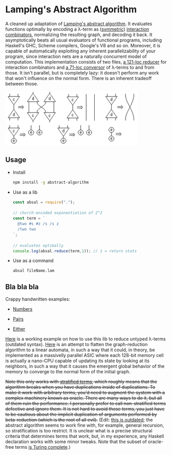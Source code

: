 # Lamping's Abstract Algorithm

A cleaned up adaptation of [Lamping's abstract algorithm](http://dl.acm.org/citation.cfm?id=96711). It evaluates functions optimally by encoding a λ-term as ([symmetric](https://scholar.google.com.br/scholar?q=symmetric+interaction+combinators&hl=en&as_sdt=0&as_vis=1&oi=scholart&sa=X&ved=0ahUKEwjNgZbO7aTVAhUEkZAKHYyTAFgQgQMIJjAA)) [interaction combinators](http://www.sciencedirect.com/science/article/pii/S0890540197926432), normalizing the resulting graph, and decoding it back. It asymptotically beats all usual evaluators of functional programs, including Haskell's GHC, Scheme compilers, Google's V8 and so on. Moreover, it is capable of automatically exploiting any inherent parallelizability of your program, since interaction nets are a naturally concurrent model of computation. This implementation consists of two files, [a 121-loc reducer](src/interaction-combinators.js) for interaction combinators and [a 71-loc conversor](https://github.com/MaiaVictor/abstract-algorithm/blob/master/src/lambda-encoder.js) of λ-terms to and from those. It isn't parallel, but is completely lazy: it doesn't perform any work that won't influence on the normal form. There is an inherent tradeoff between those.

![combinator_rules](images/combinators_rules.png)

## Usage

- Install

    ```bash
    npm install -g abstract-algorithm
    ```

- Use as a lib

    ```javascript
    const absal = require(".");

    // church-encoded exponentiation of 2^2
    const term = `
      @two #s #z /s /s z
      /two two
    `;

    // evaluates optimally
    console.log(absal.reduce(term,1)); // 1 = return stats
    ```

- Use as a command

    ```bash
    absal fileName.lam
    ```

## Bla bla bla

Crappy handwritten examples:

- [Numbers](images/handwritten_example.jpg?raw=true)

- [Pairs](images/pairs_on_inets.jpg?raw=true)

- [Either](images/either_on_inets.jpg?raw=true)

[Here](https://github.com/MaiaVictor/abstract-algorithm/blob/old_repo/examples/lambda-calculus.js) is a working example on how to use this lib to reduce untyped λ-terms (outdated syntax). [Here](https://github.com/MaiaVictor/parallel_lambda_computer_tests) is an attempt to flatten the graph-reduction algorithm to a linear automata, in such a way that it could, in theory, be implemented as a massivelly parallel ASIC where each 128-bit memory cell is actually a nano-CPU capable of updating its state by looking at its neighbors, in such a way that it causes the emergent global behavior of the memory to converge to the normal form of the initial graph.

~~Note this only works with [stratified terms](https://www.reddit.com/r/haskell/comments/6phxvb/cleaned_up_implementation_of_lampings_abstract/dkq57yx/?context=1), which roughly means that the algorithm breaks when you have duplications inside of duplications. To make it work with arbitrary terms, you'd need to augment the system with a complex machinery known as oracle. There are many ways to do it, but all of them ruin the performance. I personally prefer to call non-stratified terms defective and ignore them. It is not hard to avoid those terms, you just have to be cautious about the implicit duplication of arguments performed by beta-reduction (which is the root of all evil).~~ (Edit: [this is outdated](https://www.reddit.com/r/haskell/comments/8bwlxp/supercompilation_for_free_with_the_abstract/dxaiuyi/); the abstract algorithm seems to work fine with, for example, general recursion, so stratification is too restrict. It is unclear what is a precise structural criteria that determines terms that work, but, in my experience, any Haskell declaration works with some minor tweaks. Note that the subset of oracle-free terms [is Turing complete](https://github.com/MaiaVictor/articles/tree/master/0000-oracle-free-terms-are-turing-complete).)

